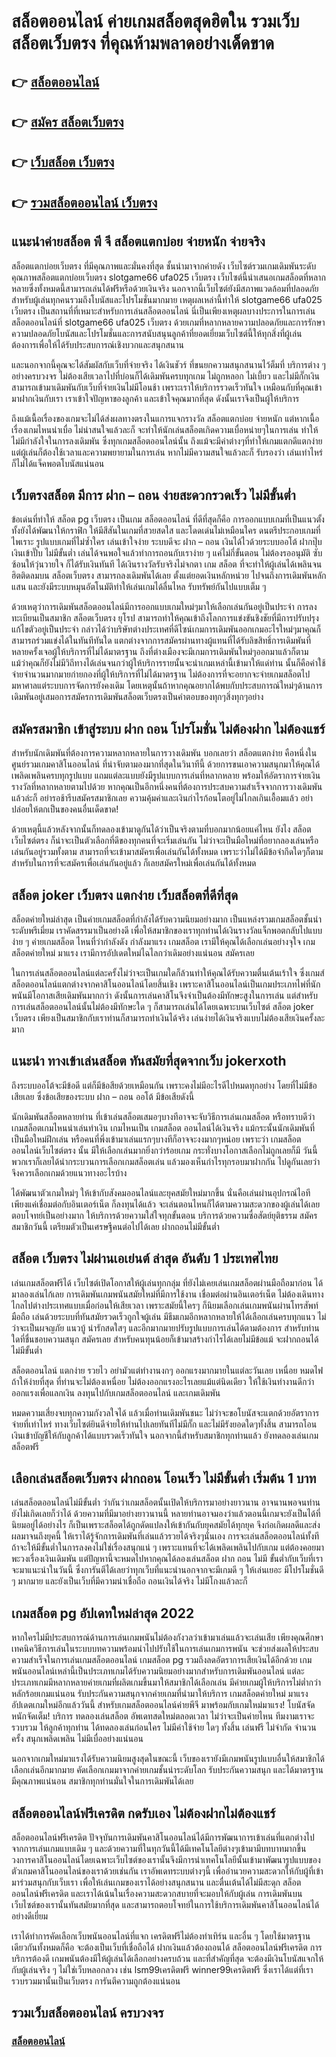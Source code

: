# สล็อตออนไลน์ ค่ายเกมสล็อตสุดฮิตใน รวมเว็บสล็อตเว็บตรง ที่คุณห้ามพลาดอย่างเด็ดขาด

## 👉 [สล็อตออนไลน์](https://bit.ly/3fKDprD)
## 👉 [สมัคร สล็อตเว็บตรง](https://bit.ly/3fKDprD)
## 👉 [เว็บสล็อต เว็บตรง](https://bit.ly/3fKDprD)
## 👉 [รวมสล็อตออนไลน์ เว็บตรง](https://bit.ly/3fKDprD)

## แนะนำค่ายสล็อต พี จี สล็อตแตกบ่อย จ่ายหนัก จ่ายจริง

สล็อตแตกบ่อยเว็บตรง ที่มีคุณภาพและมั่นคงที่สุด ชั้นนำมาจากค่ายดัง เว็บไซต์รวมเกมเดิมพันระดับคุณภาพสล็อตแตกบ่อยเว็บตรง slotgame66 ufa025 เว็บตรง เว็บไซต์นี้นําเสนอเกมสล็อตที่หลากหลายซึ่งทั้งหมดนี้สามารถเล่นได้ฟรีหรือด้วยเงินจริง นอกจากนี้เว็บไซต์ยังมีสภาพแวดล้อมที่ปลอดภัยสําหรับผู้เล่นทุกคนรวมถึงโบนัสและโปรโมชั่นมากมาย เหตุผลเหล่านี้ทําให้ slotgame66 ufa025 เว็บตรง เป็นสถานที่ที่เหมาะสําหรับการเล่นสล็อตออนไลน์ นี่เป็นเพียงเหตุผลบางประการในการเล่นสล็อตออนไลน์ที่ slotgame66 ufa025 เว็บตรง ด้วยเกมที่หลากหลายความปลอดภัยและการรักษาความปลอดภัยโบนัสและโปรโมชั่นและการสนับสนุนลูกค้าที่ยอดเยี่ยมเว็บไซต์นี้ให้ทุกสิ่งที่ผู้เล่นต้องการเพื่อให้ได้รับประสบการณ์เชิงบวกและสนุกสนาน

และนอกจากนี้คุณจะได้สัมผัสกับเว็บที่จ่ายจริง ได้เงินชัวร์ ที่ขนยกความสนุกสนานไว้ต็มที่ บริการต่าง ๆ อย่างครบวงจร ไม่ต้องเสียเวลาไปที่บ่อนก็ได้เดิมพันครบทุกเกม ไม่ถูกหลอก ไม่เบี้ยว และไม่มีกั๊กเงิน สามารถเข้ามาเดิมพันกับเว็บที่จ่ายเงินไม่มีโอนช้า เพราะเราให้บริการรวดเร็วทันใจ เหมือนกับที่คุณเข้ามาฝากเงินกับเรา เราเข้าใจปัญหาของลูกค้า และเข้าใจคุณมากที่สุด ดังนั้นเราจึงเป็นผู้ให้บริการ

ถึงแม้เนื้อเรื่องของเกมจะไม่ได้ส่งผลทางตรงในแการแจกรางวัล สล็อตแตกบ่อย จ่ายหนัก แต่หากเนื้อเรื่องเกมไหนน่าเบื่อ ไม่น่าสนใจแล้วละก็ จะทำให้นักเล่นสล็อตเกิดความเบื่อหน่ายๆในการเล่น ทำให้ไม่มีกำลังใจในการลงเดิมพัน ซึ่งทุกเกมสล็อตออนไลน์นั้น ถึงแม้จะมีค่าต่างๆที่ทำให้เกมแตกดีแตกง่าย แต่ผู้เล่นก็ต้องใช้เวลาและความพยายามในการเล่น หากไม่มีความสนใจแล้วละก็ รับรองว่า เล่นเท่าไหร่ ก็ไม่ได้แจ็คพอตโบนัสแน่นอน

## เว็บตรงสล็อต มีการ ฝาก – ถอน ง่ายสะดวกรวดเร็ว ไม่มีขั้นต่ำ

ข้อเด่นที่ทำให้ สล็อต pg เว็บตรง เป็นเกม สล็อตออนไลน์ ที่ดีที่สุดก็คือ การออกแบบเกมที่เป็นแนวตั้ง ทั้งยังได้พัฒนาให้กราฟิก ให้มีสีสันในเกมที่สวยสดใส และโดดเด่นไม่เหมือนใคร ดนตรีประกอบเกมที่ไพเราะ รูปแบบเกมที่ไม่ซ้ำใคร เล่นเข้าใจง่าย ระบบดีจะ ฝาก – ถอน เงินได้ไวด้วยระบบออโต้ ฝากปุ๊บเงินเข้าปั๊บ ไม่มีขั้นต่ำ เล่นได้จนพอใจแล้วทำการถอนกับเราง่าย ๆ แค่ไม่กี่ขั้นตอน ไม่ต้องรออนุมัติ ซับซ้อนให้วุ่นวายใจ ก็ได้รับเงินทันที ได้เงินรางวัลรับจริงไม่จกตา เกม สล็อต ที่จะทำให้ผู้เล่นได้เพลินจนฮิตติดลมบน สล็อตเว็บตรง สามารถลงเดิมพันได้เลย ตั้งแต่ยอดเงินหลักหน่วย ไปจนถึงการเดิมพันหลักแสน และยังมีระบบหมุนอัตโนมัติทำให้เล่นเกมได้ลื่นไหล รับทรัพย์กันไปแบบเต็ม ๆ

ด้วยเหตุว่าการเดิมพันสล็อตออนไลน์มีการออกแบบเกมใหม่ๆมาให้เลือกเล่นกันอยู่เป็นประจำ การลงทะเบียนเป็นสมาชิก สล็อตเว็บตรง ยุโรป สามารถทำให้คุณเข้าถึงโลกการแข่งขันชิงชัยที่มีการปรับปรุงแก้ไขตัวอยู่เป็นประจำ กล่าวได้ว่าบริษัทต่างประเทศที่ดีไซน์เกมการเดิมพันออกเกมอะไรใหม่ๆมาคุณก็สามารถร่วมแข่งได้ในทันทีทันใด แตกต่างจากการสมัครผ่านทางผู้แทนที่ได้รับลิขสิทธิ์การเดิมพันที่หลายครั้งเจอผู้ให้บริการที่ไม่ได้มาตรฐาน ถึงที่ต่างเมืองจะมีเกมการเดิมพันใหม่ๆออกมาแล้วก็ตาม แม้ว่าคุณก็ยังไม่มีวิถีทางได้เล่นจนกว่าผู้ให้บริการรายนั้นจะนำเกมเหล่านี้เข้ามาให้แด่ท่าน นั้นก็คือค่าใช้จ่ายจำนวนมากมายก่ายกองที่ผู้ให้บริการที่ไม่ได้มาตรฐาน ไม่ต้องการที่จะอยากจะจ่ายเกมสล็อตไปมหาศาลแต่ระบบการจัดการยังคงเดิม โดยเหตุนั้นถ้าหากคุณอยากได้พบกับประสบการณ์ใหม่ๆด้านการเดิมพันอยู่เสมอการสมัครการเดิมพันสล็อตเว็บตรงเป็นคำตอบของทุกๆสิ่งทุกๆอย่าง

## สมัครสมาชิก เข้าสู่ระบบ ฝาก ถอน โปรโมชั่น ไม่ต้องฝาก ไม่ต้องแชร์

สำหรับนักเดิมพันที่ต้องการความหลากหลายในการวางเดิมพัน บอกเลยว่า สล็อตแตกง่าย คือหนึ่งในศูนย์รวมเกมคาสิโนออนไลน์ ที่น่าจับตามองมากที่สุดในวินาทีนี้ ด้วยการขนเอาความสนุกมาให้คุณได้เพลิดเพลินครบทุกรูปแบบ แถมแต่ละแบบยังมีรูปแบบการเล่นที่หลากหลาย พร้อมให้อัตราการจ่ายเงินรางวัลที่หลากหลายตามไปด้วย หากคุณเป็นอีกหนึ่งคนที่ต้องการประสบความสำเร็จจากการวางเดิมพันแล้วล่ะก็ อย่ารอช้ารีบสมัครสมาชิกเลย ความคุ้มค่าและเงินกำไรก้อนโตอยู่ไม่ไกลเกินเอื้อมแล้ว อย่าปล่อยให้ตกเป็นของคนอื่นเด็ดขาด!

ด้วยเหตุนี้แล้วหลังจากนั้นก็ทดลองเข้ามาดูกันได้ว่าเป็นจริงตามที่บอกมากน้อยแค่ไหน ยังไง สล็อตเว็บไซต์ตรง ก็น่าจะเป็นตัวเลือกที่ดีของทุกคนที่จะเริ่มเล่นกัน ไม่ว่าจะเป็นมือใหม่ที่อยากลองเล่นหรือเล่นกันอยู่รวมทั้งตาม สามารถที่จะเข้ามาสมัครเพื่อเล่นกันได้ทั้งหมด เพราะว่าไม่ได้มีข้อจำกีดใดๆก็ตามสำหรับในการที่จะสมัครเพื่อเล่นกันอยู่แล้ว ก็เลยสมัครใหม่เพื่อเล่นกันได้ทั้งหมด

##  สล็อต joker เว็บตรง แตกง่าย เว็บสล็อตที่ดีที่สุด

สล็อตค่ายใหม่ล่าสุด เป็นค่ายเกมสล็อตที่กำลังได้รับความนิยมอย่างมาก เป็นแหล่งรวมเกมสล็อตชั้นนำระดับพรีเมี่ยม เราคัดสรรมาเป็นอย่างดี เพื่อให้สมาชิกของเราทุกท่านได้เงินรางวัลแจ็กพอตกลับไปแบบง่าย ๆ ค่ายเกมสล็อต ไหนที่ว่ากำลังดัง กำลังมาแรง เกมสล็อต เรามีให้คุณได้เลือกเล่นอย่างจุใจ เกมสล็อตค่ายใหม่ มาแรง เรามีการอัปเดตใหม่ไฉไลกว่าเดิมอย่างแน่นอน สมัครเลย

ในการเล่นสล็อตออนไลน์แต่ละครั้งไม่ว่าจะเป็นเกมใดก็ล้วนทำให้คุณได้รับความตื่นเต้นเร้าใจ ซึ่งเกมส์สล็อตออนไลน์แตกต่างจากคาสิโนออนไลน์โดยสิ้นเชิง เพราะคาสิโนออนไลน์เป็นเกมประเภทไพ่ที่นักพนันมีโอกาสเสียเดิมพันมากกว่า ดังนั้นการเล่นคาสิโนจึงจำเป็นต้องมีทักษะสูงในการเล่น แต่สำหรับการเล่นสล็อตออนไลน์นั้นไม่ต้องมีทักษะใด ๆ ก็สามารถเล่นได้โดยเฉพาะบนเว็บไซต์ สล็อต joker เว็บตรง เพียงเป็นสมาชิกกับเราท่านก็สามารถทำเงินได้จริง เล่นง่ายได้เงินจริงแบบไม่ต้องเสียเงินครั้งละมาก


## แนะนำ ทางเข้าเล่นสล็อต ทันสมัยที่สุดจากเว็บ jokerxoth

ถึงระบบออโต้จะมีข้อดี แต่ก็มีข้อสียด้วยเหมือนกัน เพราะคงไม่มีอะไรดีไปหมดทุกอย่าง โดยที่ไม่มีข้อเสียเลย ซึ่งข้อเสียของระบบ ฝาก – ถอน ออโต้ มีข้อเสียดังนี้

นักเดิมพันสล็อตหลายท่าน ที่เข้าเล่นสล็อตเสมอๆบางทีอาจจะจับวิธีการเล่นเกมสล็อต หรือทราบดีว่าเกมสล็อตเกมไหนน่าเล่นทำเงิน เกมไหนเป็น เกมสล็อต ออนไลน์ได้เงินจริง แม้กระนั้นนักเดิมพันที่เป็นมือใหม่ฝึกเล่น หรือคนที่พึ่งเข้ามาเล่นแรกๆบางทีก็อาจจะงงมากๆหน่อย เพราะว่า เกมสล็อตออนไลน์เว็บไซต์ตรง นั้น มีให้เลือกเล่นมากยิ่งกว่าร้อยเกม กระทั่งบางโอกาสเลือกไม่ถูกเลยก็มี วันนี้พวกเราก็เลยได้นำกระบวนการเลือกเกมสล็อตเล่น แล้วมองเห็นกำไรทุกรอบมาฝากกัน ไปดูกันเลยว่าจึงควรเลือกเกมด้วยแนวทางอะไรบ้าง

ได้พัฒนาตัวเกมใหม่ๆ ให้เข้ากับสังคมออนไลน์และยุคสมัยใหม่มากขึ้น นั่นคือเล่นผ่านอุปกรณ์ไอที เพียงแค่เชื่อมต่อกับอินเตอร์เน็ต ก็ลงทุนได้แล้ว จะเล่นตอนไหนก็ได้ตามความสะดวกของผู้เล่นได้เลย ตอบโจทย์เป็นอย่างมาก ให้บริการด้วยความใส่ใจทุกขั้นตอน บริการด้วยความซื่อสัตย์ยุติธรรม สมัครสมาชิกวันนี้ เตรียมตัวเป็นเศรษฐีคนต่อไปได้เลย ฝากถอนไม่มีขั้นต่ำ


## สล็อต เว็บตรง ไม่ผ่านเอเย่นต์ ล่าสุด อันดับ 1 ประเทศไทย

เล่นเกมสล็อตฟรีได้ เว็บไซต์เปิดโอกาสให้ผู้เล่นทุกกลุ่ม ที่ยังไม่เคยเล่นเกมสล็อตผ่านมือถือมาก่อน ได้มาลองเล่นไก้เลย การเดิมพันเกมพนันสมัยใหม่ที่มีการใช้งาน เชื่อมต่อผ่านอินเตอร์เน็ต ไม่ต้องเดินทางไกลไปต่างประเทศแบบเมื่อก่อนให้เสียเวลา เพราะสมัยนี้ใครๆ ก็นิยมเลือกเล่นเกมพนันผ่านโทรสัพท์มือถือ
เล่นด้วยระบบที่ทันสมัยรวดเร็วถูกใจผู้เล่น มีธีมเกมอีกหลากหลายให้ได้เลือกเล่นครบทุกแนว ไม่ว่าจะเป็นผจญภัย แนวบู้ น่ารักสดใสๆ และอีกมากมายปรับรูปแบบการเล่นได้ตามต้องการ สำหรับท่านใดที่ชื่นชอบความสนุก สมัครเลย สำหรับคนทุนน้อยก็เข้ามาสร้างกำไรได้เลยไม่มีข้อแม้ จะฝากถอนได้ไม่มีขั้นต่ำ

สล็อตออนไลน์ แตกง่าย รวยไว อย่ามัวแต่ทำงานงกๆ ออกแรงมากมายในแต่ละวันเลย เหนื่อย หมดไฟ ถ้าให้ง่ายที่สุด ที่ท่านจะไม่ต้องเหนื่อย ไม่ต้องออกแรงอะไรเลยแม้แต่นิดเดียว ให้ใช้เงินทำงานดีกว่าออกแรงเพื่อแลกเงิน ลงทุนไปกับเกมสล็อตออนไลน์ และเกมเดิมพัน

หมดความเสี่ยงจบทุกความกังวลใจได้ แล้วเมื่อท่านเดิมพันชนะ ไม่ว่าจะขอโบนัสจะแตกด้วยอัตราการจ่ายที่เท่าไหร่ ทางเว็บไซต์ยินดีจ่ายให้ท่านไปเลยทันทีไม่มีกั๊ก และไม่มีรังยอดใดๆทั้งสิ้น สามารถโอนเงินเข้าบัญชีให้กับลูกค้าได้แบบรวดเร็วทันใจ นอกจากนี้สำหรับสมาชิกทุกท่านแล้ว ยังทดลองเล่นเกมสล็อตฟรี

## เลือกเล่นสล็อตเว็บตรง ฝากถอน โอนเร็ว ไม่มีขั้นต่ำ เริ่มต้น 1 บาท

เล่นสล็อตออนไลน์ไม่มีขั้นต่ำ ว่ากันว่าเกมสล็อตนั้นเปิดให้บริการมาอย่างยาวนาน อาจนานพอจนท่านยังไม่เกิดเลยก็ว่าได้ ด้วยความที่มีมาอย่างยาวนานนี้ หลายท่านอาจมองว่าแล้วตอนนี้เกมจะยังเป็นได้ที่นิยมอยู่ได้อย่างไร ก็เป็นเพราะสล็อตได้ถูกดัดแปลงให้เข้ากันกับยุคสมัยได้ทุกยุค จึงก่อเกิดผลดีและส่งผลมาจนถึงยุคนี้ ให้เราได้รู้จักการเดิมพันที่เล่นแล้วรวยได้จริงๆนั่นเอง การจะเล่นสล็อตออนไลน์ทั้งที ถ้าจะให้มีขั้นต่ำในการลงคงไม่ใช่เรื่องสนุกแน่ ๆ เพราะแทนที่จะได้เพลิดเพลินไปกับเกม แต่ต้องคอยมาพะวงเรื่องเงินเดิมพัน แต่ปัญหานี้จะหมดไปหากคุณได้ลองเล่นสล็อต ฝาก ถอน ไม่มี ขั้นต่ำกับเว็บที่เราจะมาแนะนำในวันนี้ ซึ่งการันตีได้เลยว่าทุกเว็บที่แนะนำนอกจากจะมีเกมดี ๆ ให้เล่นเยอะ มีโปรโมชั่นดี ๆ มากมาย และยังเป็นเว็บที่มีความน่าเชื่อถือ ถอนเงินได้จริง ไม่มีโกงแล้วละก็

##  เกมสล็อต pg อัปเดทใหม่ล่าสุด 2022

หากใครไม่มีประสบการณ์ด้านการเล่นเกมพนันไม่ต้องกังวลว่าเข้ามาเล่นแล้วจะเล่นเสีย เพียงคุณศึกษาเทคนิควิธีการเล่นในระบบบทความพร้อมนำไปปรับใช้ในการเล่นเกมการพนัน จะช่วยส่งผลให้ประสบความสำเร็จในการเล่นเกมสล็อตออนไลน์ เกมสล็อต pg รวมถึงลดอัตราการเสียเงินได้อีกด้วย เกมพนันออนไลน์เหล่านี้เป็นประเภทเกมได้รับความนิยมอย่างมากสำหรับการเดิมพันออนไลน์ แต่ละประเภทเกมมีหลากหลายค่ายเกมที่ผลิตเกมขึ้นมาให้สมาชิกได้เลือกเล่น มีค่ายเกมผู้ให้บริการไม่ต่ำกว่าหลักร้อยเกมแน่นอน รับประกันความสนุกจากค่ายเกมที่นำมาให้บริการ
เกมสล็อตค่ายใหม่ มาแรง อัปเดตเกมใหม่อีกแล้ววันนี้ สำหรับเกมสล็อตออนไลน์ค่ายพีจี มาพร้อมกับเกมใหม่มาแรง! โบนัสจัดหนักจัดเต็ม! บริการ ทดลองเล่นสล็อต อัพเดทสดใหม่ตลอดเวลา ไม่ว่าจะเป็นค่ายไหน ทีมงามเราจะรวบรวม ให้ลูกค้าทุกท่าน ได้ทดลองเล่นก่อนใคร ไม่มีค่าใช้จ่าย ใดๆ ทั้งสิ้น เล่นฟรี ไม่จำกัด จำนวนครั้ง สนุกเพลิดเพลิน ไม่มีเบื่ออย่างแน่นอน

นอกจากเกมใหม่มาแรงได้รับความนิยมสูงสุดในขณะนี้ เว็บของเรายังมีเกมพนันรูปแบบอื่นให้สมาชิกได้เลือกเล่นอีกมากมาย คัดเลือกเกมมาจากค่ายเกมชั้นนำระดับโลก รับประกันความสนุก และได้มาตรฐานมีคุณภาพแน่นอน สมาชิกทุกท่านมั่นใจในการเดิมพันได้เลย


##  สล็อตออนไลน์ฟรีเครดิต กดรับเอง ไม่ต้องฝากไม่ต้องแชร์

สล็อตออนไลน์ฟรีเครดิต ปัจจุบันการเดิมพันคาสิโนออนไลน์ได้มีการพัฒนาการเข้าเล่นที่แตกต่างไปจากการเล่นเกมแบบเดิม ๆ และด้วยความที่ในทุกวันนี้ได้มีเทคโนโลยีต่างๆเข้ามามีบทบาทมากขึ้น วงการคาสิโนออนไลน์โดยเฉพาะเว็บไซต์ของเรานั้นจึงมีการนำเทคโนโลยีนั้นเข้ามาพัฒนารูปแบบของตัวเกมคาสิโนออนไลน์ของเราด้วยเช่นกัน เราอัพเดทระบบต่างๆนี้ เพื่ออำนวยความสะดวกให้กับผู้ที่เข้ามาร่วมสนุกกับเว็บเรา เพื่อให้เล่นเกมของเราได้อย่างสนุกสนาน และตื่นเต้นได้ไม่มีสะดุก สล็อตออนไลน์ฟรีเครดิต และเราได้เน้นในเรื่องความสะดวกสบายที่จะมอบให้กับผู้เล่น การเดิมพันบนเว็บไซต์ของเรานั้นทันสมัยมากที่สุด และสามารถตอบโจทย์ในการใช้บริการเดิมพันคาสิโนออนไลน์ได้อย่างดีเยี่ยม

เราได้ทำการคัดเลือกเว็บพนันออนไลน์ที่แจก เครดิตฟรีไม่ต้องทำเทิร์น และอื่น ๆ โดยใช้มาตรฐานเดียวกันทั้งหมดก็คือ จะต้องเป็นเว็บที่เชื่อถือได้ ฝากเงินแล้วต้องถอนได้ สล็อตออนไลน์ฟรีเครดิต การบริการต้องดี เกมพนันต้องมีให้ผู้เล่นได้เลือกอย่างครบถ้วน และที่สำคัญที่สุด จะต้องมีเงินโบนัสแจกให้กับผู้เล่นจริง ๆ ไม่ใช่เว็บหลอกลวง เช่น  lsm99เครดิตฟรี winner99เครดิตฟรี   ซึ่งเราได้แต่ที่เรารวบรวมมานั้นเป็นเว็บตรง การันตีความถูกต้องแน่นอน

## รวมเว็บสล็อตออนไลน์ ครบวงจร

### [สล็อตออนไลน์](https://atom.io/themes/%E0%B8%AA%E0%B8%A5%E0%B9%87%E0%B8%AD%E0%B8%95%E0%B8%AD%E0%B8%AD%E0%B8%99%E0%B9%84%E0%B8%A5%E0%B8%99%E0%B9%8C%20beo)
